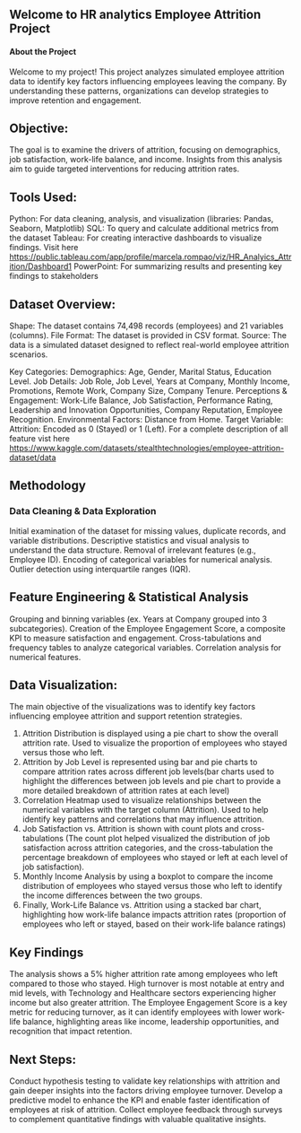 ## Welcome to HR analytics Employee Attrition Project


#### About the Project
Welcome to my project! This project analyzes simulated employee attrition data to identify key factors influencing employees leaving the company. By understanding these patterns, organizations can develop strategies to improve retention and engagement.

## Objective:
The goal is to examine the drivers of attrition, focusing on demographics, job satisfaction, work-life balance, and income. Insights from this analysis aim to guide targeted interventions for reducing attrition rates.

## Tools Used:
Python: For data cleaning, analysis, and visualization (libraries: Pandas, Seaborn, Matplotlib)
SQL: To query and calculate additional metrics from the dataset
Tableau: For creating interactive dashboards to visualize findings. Visit here https://public.tableau.com/app/profile/marcela.rompao/viz/HR_Analyics_Attrition/Dashboard1
PowerPoint: For summarizing results and presenting key findings to stakeholders

## Dataset Overview:
Shape: The dataset contains 74,498 records (employees) and 21 variables (columns).
File Format: The dataset is provided in CSV format.
Source: The data is a simulated dataset designed to reflect real-world employee attrition scenarios.

Key Categories:
Demographics: Age, Gender, Marital Status, Education Level.
Job Details: Job Role, Job Level, Years at Company, Monthly Income, Promotions, Remote Work, Company Size, Company Tenure.
Perceptions & Engagement: Work-Life Balance, Job Satisfaction, Performance Rating, Leadership and Innovation Opportunities, Company Reputation, Employee Recognition.
Environmental Factors: Distance from Home.
Target Variable:
Attrition: Encoded as 0 (Stayed) or 1 (Left).
For a complete description of all feature vist here https://www.kaggle.com/datasets/stealthtechnologies/employee-attrition-dataset/data

## Methodology

### Data Cleaning & Data Exploration
Initial examination of the dataset for missing values, duplicate records, and variable distributions.
Descriptive statistics and visual analysis to understand the data structure.
Removal of irrelevant features (e.g., Employee ID).
Encoding of categorical variables for numerical analysis.
Outlier detection using interquartile ranges (IQR).

## Feature Engineering & Statistical Analysis
Grouping and binning variables (ex. Years at Company grouped into 3 subcategories).
Creation of the Employee Engagement Score, a composite KPI to measure satisfaction and engagement.
Cross-tabulations and frequency tables to analyze categorical variables.
Correlation analysis for numerical features.

## Data Visualization:
The main objective of the visualizations was to identify key factors influencing employee attrition and support retention strategies.
1. Attrition Distribution is displayed using a pie chart to show the overall attrition rate. Used to visualize the proportion of employees who stayed versus those who left.
2. Attrition by Job Level is represented using bar and pie charts to compare attrition rates across different job levels(bar charts used to highlight the differences between job levels and pie chart to provide a more detailed breakdown of attrition rates at each level)
3. Correlation Heatmap used to visualize relationships between the numerical variables with the target column (Attrition). Used to help identify key patterns and correlations that may influence attrition.
4. Job Satisfaction vs. Attrition is shown with count plots and cross-tabulations (The count plot helped visualized the distribution of job satisfaction across attrition categories, and the  cross-tabulation the percentage breakdown of employees who stayed or left at each level of job satisfaction).
5. Monthly Income Analysis by using a boxplot to compare the income distribution of employees who stayed versus those who left to identify the income differences between the two groups.
6. Finally, Work-Life Balance vs. Attrition using a stacked bar chart, highlighting how work-life balance impacts attrition rates (proportion of employees who left or stayed, based on their work-life balance ratings)

## Key Findings
The analysis shows a 5% higher attrition rate among employees who left compared to those who stayed. 
High turnover is most notable at entry and mid levels, with Technology and Healthcare sectors experiencing higher income but also greater attrition. 
The Employee Engagement Score is a key metric for reducing turnover, as it can identify employees with lower work-life balance, highlighting areas like income, leadership opportunities, and recognition that impact retention. 

## Next Steps:
Conduct hypothesis testing to validate key relationships with attrition and gain deeper insights into the factors driving employee turnover.
Develop a predictive model to enhance the KPI and enable faster identification of employees at risk of attrition.
Collect employee feedback through surveys to complement quantitative findings with valuable qualitative insights.
